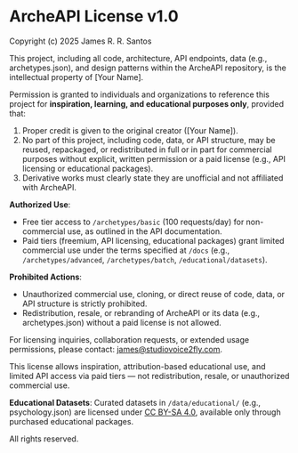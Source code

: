 # ArcheAPI License v1.0

Copyright (c) 2025 James R. R. Santos

This project, including all code, architecture, API endpoints, data (e.g., archetypes.json), and design patterns within the ArcheAPI repository, is the intellectual property of [Your Name].

Permission is granted to individuals and organizations to reference this project for **inspiration, learning, and educational purposes only**, provided that:

1. Proper credit is given to the original creator ([Your Name]).
2. No part of this project, including code, data, or API structure, may be reused, repackaged, or redistributed in full or in part for commercial purposes without explicit, written permission or a paid license (e.g., API licensing or educational packages).
3. Derivative works must clearly state they are unofficial and not affiliated with ArcheAPI.

**Authorized Use**:
- Free tier access to `/archetypes/basic` (100 requests/day) for non-commercial use, as outlined in the API documentation.
- Paid tiers (freemium, API licensing, educational packages) grant limited commercial use under the terms specified at `/docs` (e.g., `/archetypes/advanced`, `/archetypes/batch`, `/educational/datasets`).

**Prohibited Actions**:
- Unauthorized commercial use, cloning, or direct reuse of code, data, or API structure is strictly prohibited.
- Redistribution, resale, or rebranding of ArcheAPI or its data (e.g., archetypes.json) without a paid license is not allowed.

For licensing inquiries, collaboration requests, or extended usage permissions, please contact:
[james@studiovoice2fly.com](mailto:james@studiovoice2fly.com).

This license allows inspiration, attribution-based educational use, and limited API access via paid tiers — not redistribution, resale, or unauthorized commercial use.

**Educational Datasets**:
Curated datasets in `/data/educational/` (e.g., psychology.json) are licensed under [CC BY-SA 4.0](https://creativecommons.org/licenses/by-sa/4.0/), available only through purchased educational packages.

All rights reserved.